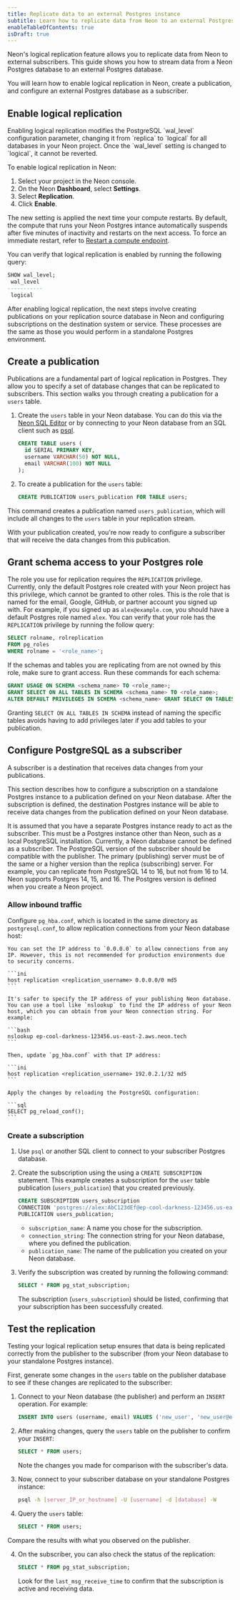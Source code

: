 ```yaml
---
title: Replicate data to an external Postgres instance
subtitle: Learn how to replicate data from Neon to an external Postgres instance
enableTableOfContents: true
isDraft: true
---
```


Neon's logical replication feature allows you to replicate data from Neon to external subscribers. This guide shows you how to stream data from a Neon Postgres database to an external Postgres database.

You will learn how to enable logical replication in Neon, create a publication, and configure an external Postgres database as a subscriber.

## Enable logical replication

<Admonition type="important">
Enabling logical replication modifies the PostgreSQL `wal_level` configuration parameter, changing it from `replica` to `logical` for all databases in your Neon project. Once the `wal_level` setting is changed to `logical`, it cannot be reverted.
</Admonition>

To enable logical replication in Neon:

1. Select your project in the Neon console.
2. On the Neon **Dashboard**, select **Settings**.
3. Select **Replication**.
4. Click **Enable**.

The new setting is applied the next time your compute restarts. By default, the compute that runs your Neon Postgres intance automatically suspends after five minutes of inactivity and restarts on the next access. To force an immediate restart, refer to [Restart a compute endpoint](/docs/manage/endpoints/).

You can verify that logical replication is enabled by running the following query:

```sql
SHOW wal_level;
 wal_level 
-----------
 logical
```

After enabling logical replication, the next steps involve creating publications on your replication source database in Neon and configuring subscriptions on the destination system or service. These processes are the same as those you would perform in a standalone Postgres environment. 

## Create a publication

Publications are a fundamental part of logical replication in Postgres. They allow you to specify a set of database changes that can be replicated to subscribers. This section walks you through creating a publication for a `users` table.

1. Create the `users` table in your Neon database. You can do this via the [Neon SQL Editor](/docs/get-started-with-neon/query-with-neon-sql-editor) or by connecting to your Neon database from an SQL client such as [psql](/docs/connect/query-with-psql-editor).

    ```sql
    CREATE TABLE users (
      id SERIAL PRIMARY KEY,
      username VARCHAR(50) NOT NULL,
      email VARCHAR(100) NOT NULL
    );
    ```

2. To create a publication for the `users` table:

    ```sql
    CREATE PUBLICATION users_publication FOR TABLE users;
    ```

This command creates a publication named `users_publication`, which will include all changes to the `users` table in your replication stream.

With your publication created, you're now ready to configure a subscriber that will receive the data changes from this publication.

## Grant schema access to your Postgres role

The role you use for replication requires the `REPLICATION` privilege. Currently, only the default Postgres role created with your Neon project has this privilege, which cannot be granted to other roles. This is the role that is named for the email, Google, GitHub, or partner account you signed up with. For example, if you signed up as `alex@example.com`, you should have a default Postgres role named `alex`. You can verify that your role has the `REPLICATION` privilege by running the follow query:

```sql
SELECT rolname, rolreplication 
FROM pg_roles 
WHERE rolname = '<role_name>';
```

If the schemas and tables you are replicating from are not owned by this role, make sure to grant access. Run these commands for each schema:

```sql
GRANT USAGE ON SCHEMA <schema_name> TO <role_name>;
GRANT SELECT ON ALL TABLES IN SCHEMA <schema_name> TO <role_name>;
ALTER DEFAULT PRIVILEGES IN SCHEMA <schema_name> GRANT SELECT ON TABLES TO <role_name>;
```

Granting `SELECT ON ALL TABLES IN SCHEMA` instead of naming the specific tables avoids having to add privileges later if you add tables to your publication.

## Configure PostgreSQL as a subscriber

A subscriber is a destination that receives data changes from your publications. 

This section describes how to configure a subscription on a standalone Postgres instance to a publication defined on your Neon database. After the subscription is defined, the destination Postgres instance will be able to receive data changes from the publication defined on your Neon database.

It is assumed that you have a separate Postgres instance ready to act as the subscriber. This must be a Postgres instance other than Neon, such as a local PostgreSQL installation. Currently, a Neon database cannot be defined as a subscriber. The PostgreSQL version of the subscriber should be compatible with the publisher. The primary (publishing) server must be of the same or a higher version than the replica (subscribing) server. For example, you can replicate from PostgreSQL 14 to 16, but not from 16 to 14. Neon supports Postgres 14, 15, and 16. The Postgres version is defined when you create a Neon project.

### Allow inbound traffic

Configure `pg_hba.conf`, which is located in the same directory as `postgresql.conf`, to allow replication connections from your Neon database host:

    You can set the IP address to `0.0.0.0` to allow connections from any IP. However, this is not recommended for production environments due to security concerns.

    ```ini
    host replication <replication_username> 0.0.0.0/0 md5
    ```

    It's safer to specify the IP address of your publishing Neon database. You can use a tool like `nslookup` to find the IP address of your Neon host, which you can obtain from your Neon connection string. For example:

    ```bash
    nslookup ep-cool-darkness-123456.us-east-2.aws.neon.tech
    ```

    Then, update `pg_hba.conf` with that IP address:

    ```ini
    host replication <replication_username> 192.0.2.1/32 md5
    ```

    Apply the changes by reloading the PostgreSQL configuration:

    ```sql
    SELECT pg_reload_conf();
    ```

### Create a subscription

1. Use `psql` or another SQL client to connect to your subscriber Postgres database.
2. Create the subscription using the using a `CREATE SUBSCRIPTION` statement. This example creates a subscription for the `user` table publication (`users_publication`) that you created previously.

    ```sql
    CREATE SUBSCRIPTION users_subscription 
    CONNECTION 'postgres://alex:AbC123dEf@ep-cool-darkness-123456.us-east-2.aws.neon.tech/dbname' 
    PUBLICATION users_publication;
    ```

    - `subscription_name`: A name you chose for the subscription.
    - `connection_string`: The connection string for your Neon database, where you defined the publication.
    - `publication_name`: The name of the publication you created on your Neon database.

3. Verify the subscription was created by running the following command: 

    ```sql
    SELECT * FROM pg_stat_subscription;
    ```

    The subscription (`users_subscription`) should be listed, confirming that your subscription has been successfully created.

## Test the replication

Testing your logical replication setup ensures that data is being replicated correctly from the publisher to the subscriber (from your Neon database to your standalone Postgres instance).

First, generate some changes in the `users` table on the publisher database to see if these changes are replicated to the subscriber:

1. Connect to your Neon database (the publisher) and perform an `INSERT` operation. For example:

    ```sql
    INSERT INTO users (username, email) VALUES ('new_user', 'new_user@example.com');
    ```

2. After making changes, query the `users` table on the publisher to confirm your `INSERT`:

    ```sql
    SELECT * FROM users;
    ```

    Note the changes you made for comparison with the subscriber's data.

3. Now, connect to your subscriber database on your standalone Postgres instance:

    ```bash
    psql -h [server_IP_or_hostname] -U [username] -d [database] -W
    ```

4. Query the `users` table:

    ```sql
    SELECT * FROM users;
    ```

  Compare the results with what you observed on the publisher.

4. On the subscriber, you can also check the status of the replication:

    ```sql
    SELECT * FROM pg_stat_subscription;
    ```

    Look for the `last_msg_receive_time` to confirm that the subscription is active and receiving data.

<NeedHelp/>